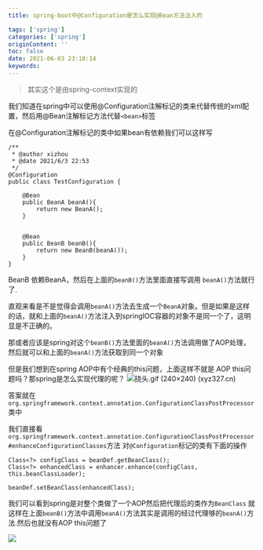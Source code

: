 ```yaml
---
title: spring-boot中@Configuration是怎么实现@Bean方法注入的

tags: ['spring']
categories: ['spring']
originContent: ''
toc: false
date: 2021-06-03 23:18:14
keywords:
---
```


> 其实这个是由spring-context实现的

我们知道在spring中可以使用@Configuration注解标记的类来代替传统的xml配置，然后用@Bean注解标记方法代替`<bean>`标签

在@Configuration注解标记的类中如果bean有依赖我们可以这样写

```
/**
 * @author xizhou
 * @date 2021/6/3 22:53
 */
@Configuration
public class TestConfiguration {
    
    @Bean
    public BeanA beanA(){
        return new BeanA();
    }


    @Bean
    public BeanB beanB(){
        return new BeanB(beanA());
    }
}
```

BeanB 依赖BeanA，然后在上面的`beanB()`方法里面直接写调用 `beanA()`方法就行了.

直观来看是不是觉得会调用`beanA()`方法去生成一个`BeanA`对象。但是如果是这样的话，就和上面的`beanA()`方法注入到springIOC容器的对象不是同一个了，这明显是不正确的。

那或者应该是spring对这个`beanB()`方法里面的`beanA()`方法调用做了AOP处理，然后就可以和上面的`beanA()`方法获取到同一个对象

但是我们想到在spring AOP中有个经典的this问题，上面这样不就是 AOP this问题吗？那spring是怎么实现代理的呢？
![挠头.gif (240×240) (xyz327.cn)](http://cdn.xyz327.cn/%E6%8C%A0%E5%A4%B4.gif)

答案就在`org.springframework.context.annotation.ConfigurationClassPostProcessor`类中

我们直接看`org.springframework.context.annotation.ConfigurationClassPostProcessor#enhanceConfigurationClasses`方法
对`@Configuration`标记的类有下面的操作

```
Class<?> configClass = beanDef.getBeanClass();
Class<?> enhancedClass = enhancer.enhance(configClass, this.beanClassLoader);

beanDef.setBeanClass(enhancedClass);
```

我们可以看到spring是对整个类做了一个AOP然后把代理后的类作为`BeanClass` 就这样在上面`beanB()`方法中调用`beanA()`方法其实是调用的经过代理够的`beanA()`方法.然后也就没有AOP this问题了

![](http://cdn.xyz327.cn/%E5%A4%B4%E5%8F%91%E6%B6%88%E5%A4%B1.jpg)



